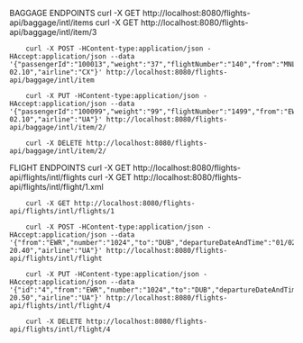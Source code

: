 BAGGAGE ENDPOINTS
		curl -X GET http://localhost:8080/flights-api/baggage/intl/items
		curl -X GET http://localhost:8080/flights-api/baggage/intl/item/3
		
		curl -X POST -HContent-type:application/json -HAccept:application/json --data '{"passengerId":"100013","weight":"37","flightNumber":"140","from":"MNL","to":"TPE","departureDateAndTime":"06/11/2017 02.10","airline":"CX"}' http://localhost:8080/flights-api/baggage/intl/item

		curl -X PUT -HContent-type:application/json -HAccept:application/json --data '{"passengerId":"100099","weight":"99","flightNumber":"1499","from":"EWR","to":"DUB","departureDateAndTime":"06/11/2019 02.10","airline":"UA"}' http://localhost:8080/flights-api/baggage/intl/item/2/

		curl -X DELETE http://localhost:8080/flights-api/baggage/intl/item/2/

FLIGHT ENDPOINTS
		curl -X GET http://localhost:8080/flights-api/flights/intl/flights
		curl -X GET http://localhost:8080/flights-api/flights/intl/flight/1.xml 
		
		curl -X GET http://localhost:8080/flights-api/flights/intl/flights/1
		
		curl -X POST -HContent-type:application/json -HAccept:application/json --data '{"from":"EWR","number":"1024","to":"DUB","departureDateAndTime":"01/02/2017 20.40","airline":"UA"}' http://localhost:8080/flights-api/flights/intl/flight

		curl -X PUT -HContent-type:application/json -HAccept:application/json --data '{"id":"4","from":"EWR","number":"1024","to":"DUB","departureDateAndTime":"01/02/2017 20.50","airline":"UA"}' http://localhost:8080/flights-api/flights/intl/flight/4

		curl -X DELETE http://localhost:8080/flights-api/flights/intl/flight/4

